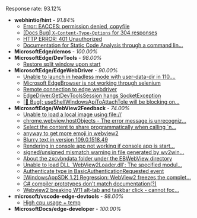Response rate: 93.12%

* **webhintio/hint** - _91.84%_
  * [Error: EACCES: permission denied, copyfile](https://github.com/webhintio/hint/issues/5432)
  * [[Docs Bug] `X-Content-Type-Options` for 304 responses](https://github.com/webhintio/hint/issues/5417)
  * [HTTP ERROR: 401 Unauthorized](https://github.com/webhintio/hint/issues/5362)
  * [Documentation for Static Code Analysis through a command lin...](https://github.com/webhintio/hint/issues/5383)
* **MicrosoftEdge/demos** - _100.00%_
* **MicrosoftEdge/DevTools** - _98.00%_
  * [Restore split window upon start](https://github.com/MicrosoftEdge/DevTools/issues/132)
* **MicrosoftEdge/EdgeWebDriver** - _90.00%_
  * [Unable to launch in headless mode with user-data-dir in 110....](https://github.com/MicrosoftEdge/EdgeWebDriver/issues/69)
  * [Microsoft EdgeBrowser is not working through selenium](https://github.com/MicrosoftEdge/EdgeWebDriver/issues/68)
  * [Remote connection to edge webdriver](https://github.com/MicrosoftEdge/EdgeWebDriver/issues/67)
  * [EdgeDriver.GetDevToolsSession hangs SocketException](https://github.com/MicrosoftEdge/EdgeWebDriver/issues/65)
  * [[🐛 Bug]: useShellWindowsApiToAttachToIe will be blocking on...](https://github.com/MicrosoftEdge/EdgeWebDriver/issues/34)
* **MicrosoftEdge/WebView2Feedback** - _74.00%_
  * [Unable to load a local image using file://](https://github.com/MicrosoftEdge/WebView2Feedback/issues/3211)
  * [chrome.webview.hostObjects - The error message is unrecogniz...](https://github.com/MicrosoftEdge/WebView2Feedback/issues/3210)
  * [Select the content to share programmatically when calling `n...](https://github.com/MicrosoftEdge/WebView2Feedback/issues/3188)
  * [anyway to get more emoji in webview2](https://github.com/MicrosoftEdge/WebView2Feedback/issues/3182)
  * [Blurry text in version 109.0.1518.49](https://github.com/MicrosoftEdge/WebView2Feedback/issues/3180)
  * [Rendering in console app not working if console app is start...](https://github.com/MicrosoftEdge/WebView2Feedback/issues/3177)
  * [signed/unsigned mismatch warning in file generated by wv2win...](https://github.com/MicrosoftEdge/WebView2Feedback/issues/3169)
  * [About the zxcvbndata folder under the EBWebView directory](https://github.com/MicrosoftEdge/WebView2Feedback/issues/3204)
  * [Unable to load DLL 'WebView2Loader.dll': The specified modul...](https://github.com/MicrosoftEdge/WebView2Feedback/issues/3172)
  * [Authenticate type in BasicAuthenticationRequested event](https://github.com/MicrosoftEdge/WebView2Feedback/issues/3170)
  * [[WindowsAppSDK 1.2] Regression: WebView2 freezes the complet...](https://github.com/MicrosoftEdge/WebView2Feedback/issues/3167)
  * [C# compiler prototypes don't match documentation(?)](https://github.com/MicrosoftEdge/WebView2Feedback/issues/3164)
  * [Webview2 breaking W11 alt-tab and taskbar click - cannot foc...](https://github.com/MicrosoftEdge/WebView2Feedback/issues/3157)
* **microsoft/vscode-edge-devtools** - _98.00%_
  * [High cpu usage + temp](https://github.com/microsoft/vscode-edge-devtools/issues/1363)
* **MicrosoftDocs/edge-developer** - _100.00%_